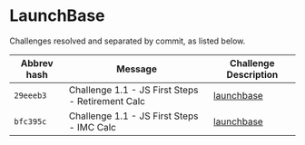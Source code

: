 # LaunchBase

Challenges resolved and separated by commit, as listed below.

| Abbrev hash   | Message    | Challenge Description                                      
| ------------- | ---------- | -------------
| `29eeeb3`     | Challenge 1.1 - JS First Steps - Retirement Calc | [launchbase](https://github.com/Rocketseat/bootcamp-launchbase-desafios-01/blob/master/desafios/01-1-primeiros-passos-com-js.md "launchbase") |
| `bfc395c`     | Challenge 1.1 - JS First Steps - IMC Calc | [launchbase](https://github.com/Rocketseat/bootcamp-launchbase-desafios-01/blob/master/desafios/01-1-primeiros-passos-com-js.md "launchbase")
